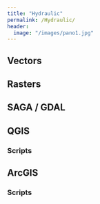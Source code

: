 ```yaml
---
title: "Hydraulic"
permalink: /Hydraulic/
header:
  image: "/images/pano1.jpg"
---
```

## Vectors

## Rasters

## SAGA / GDAL 

## QGIS

### Scripts

## ArcGIS

### Scripts


